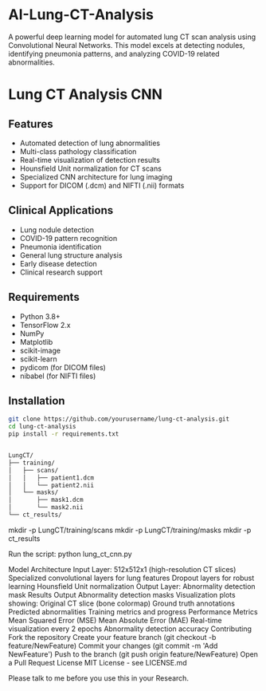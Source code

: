 # AI-Lung-CT-Analysis
A powerful deep learning model for automated lung CT scan analysis using Convolutional Neural Networks. This model excels at detecting nodules, identifying pneumonia patterns, and analyzing COVID-19 related abnormalities.

# Lung CT Analysis CNN
## Features

- Automated detection of lung abnormalities
- Multi-class pathology classification
- Real-time visualization of detection results
- Hounsfield Unit normalization for CT scans
- Specialized CNN architecture for lung imaging
- Support for DICOM (.dcm) and NIFTI (.nii) formats

## Clinical Applications

- Lung nodule detection
- COVID-19 pattern recognition
- Pneumonia identification
- General lung structure analysis
- Early disease detection
- Clinical research support

## Requirements

- Python 3.8+
- TensorFlow 2.x
- NumPy
- Matplotlib
- scikit-image
- scikit-learn
- pydicom (for DICOM files)
- nibabel (for NIFTI files)

## Installation

```bash
git clone https://github.com/yourusername/lung-ct-analysis.git
cd lung-ct-analysis
pip install -r requirements.txt


LungCT/
├── training/
│   ├── scans/
│   │   ├── patient1.dcm
│   │   └── patient2.nii
│   └── masks/
│       ├── mask1.dcm
│       └── mask2.nii
└── ct_results/
```

mkdir -p LungCT/training/scans
mkdir -p LungCT/training/masks
mkdir -p ct_results

Run the script:
python lung_ct_cnn.py


Model Architecture
Input Layer: 512x512x1 (high-resolution CT slices)
Specialized convolutional layers for lung features
Dropout layers for robust learning
Hounsfield Unit normalization
Output Layer: Abnormality detection mask
Results Output
Abnormality detection masks
Visualization plots showing:
Original CT slice (bone colormap)
Ground truth annotations
Predicted abnormalities
Training metrics and progress
Performance Metrics
Mean Squared Error (MSE)
Mean Absolute Error (MAE)
Real-time visualization every 2 epochs
Abnormality detection accuracy
Contributing
Fork the repository
Create your feature branch (git checkout -b feature/NewFeature)
Commit your changes (git commit -m 'Add NewFeature')
Push to the branch (git push origin feature/NewFeature)
Open a Pull Request
License
MIT License - see LICENSE.md

Please talk to me before you use this in your Research.

